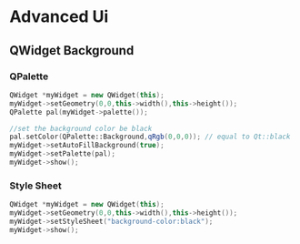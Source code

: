 # Advanced Ui

## QWidget Background
### QPalette
```cpp
QWidget *myWidget = new QWidget(this);
myWidget->setGeometry(0,0,this->width(),this->height());
QPalette pal(myWidget->palette());

//set the background color be black
pal.setColor(QPalette::Background,qRgb(0,0,0)); // equal to Qt::black
myWidget->setAutoFillBackground(true);
myWidget->setPalette(pal);
myWidget->show();
```
### Style Sheet
```cpp
QWidget *myWidget = new QWidget(this);
myWidget->setGeometry(0,0,this->width(),this->height());
myWidget->setStyleSheet("background-color:black");
myWidget->show();
```
